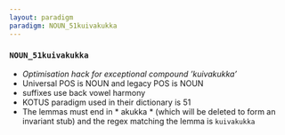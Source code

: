 ```yaml
---
layout: paradigm
paradigm: NOUN_51kuivakukka
---
```

### ` NOUN_51kuivakukka `

* _Optimisation hack for exceptional compound ’kuivakukka’_
* Universal POS is NOUN and legacy POS is NOUN
* suffixes use back vowel harmony
* KOTUS paradigm used in their dictionary is 51
* The lemmas must end in * akukka * (which will be deleted to form an invariant stub) and the regex matching the lemma is ` kuivakukka `
